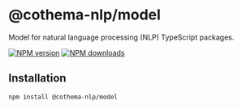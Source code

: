 # @cothema-nlp/model

Model for natural language processing (NLP) TypeScript packages.

[![NPM version](https://img.shields.io/npm/v/cothema-nlp-tools.svg?style=flat)](https://www.npmjs.com/package/cothema-nlp-tools)
[![NPM downloads](https://img.shields.io/npm/dm/cothema-nlp-tools.svg?style=flat)](https://www.npmjs.com/package/cothema-nlp-tools)

## Installation

```bash
npm install @cothema-nlp/model
```

